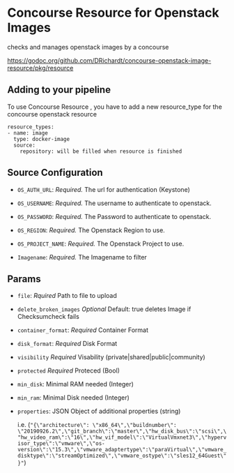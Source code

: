 # Concourse Resource for Openstack Images

checks and manages openstack images by a concourse

https://godoc.org/github.com/DRichardt/concourse-openstack-image-resource/pkg/resource

## Adding to your pipeline

To use Concourse Resource , you have to add a new resource_type for the concourse openstack resource

```
resource_types:
- name: image
  type: docker-image
  source:
    repository: will be filled when resource is finished
```

## Source Configuration

* `OS_AUTH_URL`: *Required.* The url for authentication (Keystone)

* `OS_USERNAME`: *Required.* The username to authenticate to openstack. 

* `OS_PASSWORD`: *Required.* The Password to authenticate to openstack. 

* `OS_REGION`: *Required.* The Openstack Region to use.

* `OS_PROJECT_NAME`: *Required.* The Openstack Project to use.

* `Imagename`: *Required.* The Imagename to filter


## Params

* `file`: *Rquired* Path to file to upload

* `delete_broken_images` *Optional*  Default: true deletes Image if Checksumcheck fails

* `container_format`: *Required* Container Format

* `disk_format`: *Required* Disk Format

* `visibility` *Required* Visability (private|shared|public|community)

* `protected` *Required* Proteced (Bool)

*  `min_disk`: Minimal RAM needed (Integer)

*  `min_ram`: Minimal Disk needed (Integer)

*  `properties`: JSON Object of additional properties (string)

    i.e. (`"{\"architecture\": \"x86_64\",\"buildnumber\": \"20190926.2\",\"git_branch\":\"master\",\"hw_disk_bus\":\"scsi\",\"hw_video_ram\":\"16\",\"hw_vif_model\":\"VirtualVmxnet3\",\"hypervisor_type\":\"vmware\",\"os-version\":\"15.3\",\"vmware_adaptertype\":\"paraVirtual\",\"vmware_disktype\":\"streamOptimized\",\"vmware_ostype\":\"sles12_64Guest\"}"`)
